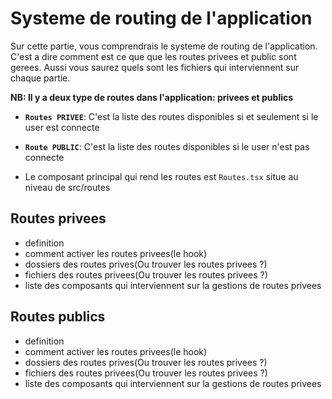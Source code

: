 # Systeme de routing de l'application
Sur cette partie, vous comprendrais le systeme de routing de l'application.
C'est a dire comment est ce que que les routes privees et public sont gerees.
Aussi vous saurez quels sont les fichiers qui interviennent sur chaque partie.

**NB: Il y a deux type de routes dans l'application: privees et publics**

- **`Routes PRIVEE`**: C'est la liste des routes disponibles si et seulement si le user est connecte
- **`Route PUBLIC`**: C'est la liste des routes disponibles si le user n'est pas connecte

- Le composant principal qui rend les routes est ```Routes.tsx``` situe au niveau de src/routes

## Routes privees
- definition
- comment activer les routes privees(le hook)
- dossiers des routes prives(Ou trouver les routes privees ?)
- fichiers des routes privees(Ou trouver les routes privees ?)
- liste des composants qui interviennent sur la gestions de routes privees

## Routes publics
- definition
- comment activer les routes privees(le hook)
- dossiers des routes prives(Ou trouver les routes privees ?)
- fichiers des routes privees(Ou trouver les routes privees ?)
- liste des composants qui interviennent sur la gestions de routes privees